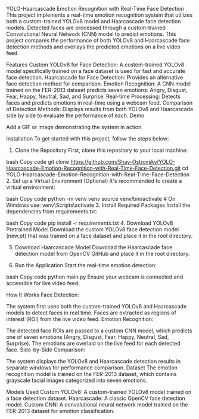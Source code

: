 YOLO-Haarcascade Emotion Recognition with Real-Time Face Detection
This project implements a real-time emotion recognition system that utilizes both a custom-trained YOLOv8 model and Haarcascade face detection models. Detected faces are processed through a custom-trained Convolutional Neural Network (CNN) model to predict emotions. This project compares the performance of both YOLOv8 and Haarcascade face detection methods and overlays the predicted emotions on a live video feed.

Features
Custom YOLOv8 for Face Detection: A custom-trained YOLOv8 model specifically trained on a face dataset is used for fast and accurate face detection.
Haarcascade for Face Detection: Provides an alternative face detection method for comparison.
Emotion Recognition: A CNN model trained on the FER-2013 dataset predicts seven emotions: Angry, Disgust, Fear, Happy, Neutral, Sad, and Surprise.
Real-time Processing: Detects faces and predicts emotions in real-time using a webcam feed.
Comparison of Detection Methods: Displays results from both YOLOv8 and Haarcascade side by side to evaluate the performance of each.
Demo

Add a GIF or image demonstrating the system in action.

Installation
To get started with this project, follow the steps below:

1. Clone the Repository
First, clone this repository to your local machine:

bash
Copy code
git clone https://github.com/Shay-Ostrovsky/YOLO-Haarcascade-Emotion-Recognition-with-Real-Time-Face-Detection.git
cd YOLO-Haarcascade-Emotion-Recognition-with-Real-Time-Face-Detection
2. Set up a Virtual Environment (Optional)
It's recommended to create a virtual environment:

bash
Copy code
python -m venv venv
source venv/bin/activate  # On Windows use: venv\Scripts\activate
3. Install Required Packages
Install the dependencies from requirements.txt:

bash
Copy code
pip install -r requirements.txt
4. Download YOLOv8 Pretrained Model
Download the custom YOLOv8 face detection model (new.pt) that was trained on a face dataset and place it in the root directory.

5. Download Haarcascade Model
Download the Haarcascade face detection model from OpenCV GitHub and place it in the root directory.

6. Run the Application
Start the real-time emotion detection:

bash
Copy code
python main.py
Ensure your webcam is connected and accessible for live video feed.

How It Works
Face Detection:

The system first uses both the custom-trained YOLOv8 and Haarcascade models to detect faces in real time.
Faces are extracted as regions of interest (ROI) from the live video feed.
Emotion Recognition:

The detected face ROIs are passed to a custom CNN model, which predicts one of seven emotions (Angry, Disgust, Fear, Happy, Neutral, Sad, Surprise).
The emotions are overlaid on the live feed for each detected face.
Side-by-Side Comparison:

The system displays the YOLOv8 and Haarcascade detection results in separate windows for performance comparison.
Dataset
The emotion recognition model is trained on the FER-2013 dataset, which contains grayscale facial images categorized into seven emotions.

Models Used
Custom YOLOv8: A custom-trained YOLOv8 model trained on a face detection dataset.
Haarcascade: A classic OpenCV face detection model.
Custom CNN: A convolutional neural network model trained on the FER-2013 dataset for emotion classification.

